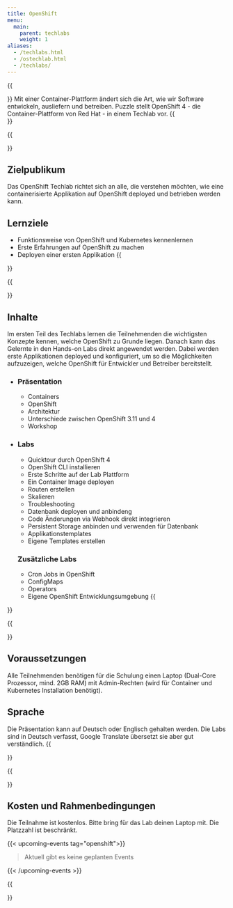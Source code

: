 ```yaml
---
title: OpenShift
menu:
  main:
    parent: techlabs
    weight: 1
aliases:
  - /techlabs.html
  - /ostechlab.html
  - /techlabs/
---
```


{{<section class="techlab-hero" header="images/header.svg">}}
Mit einer Container-Plattform ändert sich die Art, wie wir Software entwickeln, ausliefern und betreiben. Puzzle stellt OpenShift 4 - die Container-Plattform von Red Hat - in einem Techlab vor.
{{</section>}}

{{<section class="darkblue">}}
## Zielpublikum
Das OpenShift Techlab richtet sich an alle, die verstehen möchten, wie eine containerisierte Applikation auf OpenShift deployed und betrieben werden kann.

## Lernziele
- Funktionsweise von OpenShift und Kubernetes kennenlernen
- Erste Erfahrungen auf OpenShift zu machen
- Deployen einer ersten Applikation
{{</section>}}

{{<section class="cyan lab-content">}}
## Inhalte
Im ersten Teil des Techlabs lernen die Teilnehmenden die wichtigsten Konzepte kennen, welche OpenShift zu Grunde liegen. Danach kann das Gelernte in den Hands-on Labs direkt angewendet werden. Dabei werden erste Applikationen deployed und konfiguriert, um so die Möglichkeiten aufzuzeigen, welche OpenShift für Entwickler und Betreiber bereitstellt.

- ### Präsentation
  - Containers
  - OpenShift
  - Architektur
  - Unterschiede zwischen OpenShift 3.11 und 4
  - Workshop

-
  ### Labs
  - Quicktour durch OpenShift 4
  - OpenShift CLI installieren
  - Erste Schritte auf der Lab Plattform
  - Ein Container Image deployen
  - Routen erstellen
  - Skalieren
  - Troubleshooting
  - Datenbank deployen und anbindeng
  - Code Änderungen via Webhook direkt integrieren
  - Persistent Storage anbinden und verwenden für Datenbank
  - Applikationstemplates
  - Eigene Templates erstellen

  ### Zusätzliche Labs
  - Cron Jobs in OpenShift
  - ConfigMaps
  - Operators
  - Eigene OpenShift Entwicklungsumgebung
{{</section>}}

{{<section>}}
## Voraussetzungen
Alle Teilnehmenden benötigen für die Schulung einen Laptop (Dual-Core Prozessor, mind. 2GB RAM) mit Admin-Rechten (wird für Container und Kubernetes Installation benötigt).

## Sprache
Die Präsentation kann auf Deutsch oder Englisch gehalten werden. Die Labs sind in Deutsch verfasst, Google Translate übersetzt sie aber gut verständlich.
{{</section>}}

{{<section class="darkblue">}}
## Kosten und Rahmenbedingungen
Die Teilnahme ist kostenlos. Bitte bring für das Lab deinen Laptop mit. Die Platzzahl ist beschränkt.

{{< upcoming-events tag="openshift">}}

> Aktuell gibt es keine geplanten Events

{{< /upcoming-events >}}

{{</section>}}
